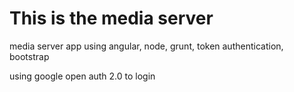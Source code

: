 This is the media server
=======

media server app using angular, node, grunt, token authentication, bootstrap

using google open auth 2.0 to login 
